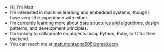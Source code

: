 - Hi, I’m Matt
- I’m interested in machine learning and embedded systems, though I have very little experience with either.
- I’m currently learning more about data structures and algorithms, design patterns, and development principles. 
- I’m looking to collaborate on projects using Python, Ruby, or C for their backend.
- You can reach me at matt.montagna505@gmail.com 

<!---
r505matt/r505matt is a ✨ special ✨ repository because its `README.md` (this file) appears on your GitHub profile.
You can click the Preview link to take a look at your changes.
--->
